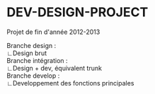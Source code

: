 DEV-DESIGN-PROJECT
==================

Projet de fin d'année 2012-2013

Branche design :<br>
∟Design brut<br>
Branche intégration :<br>
∟Design + dev, équivalent trunk<br>
Branche develop :<br>
∟Developpement des fonctions principales<br>
